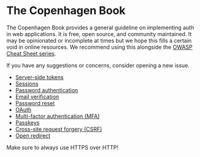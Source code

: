 # The Copenhagen Book

The Copenhagen Book provides a general guideline on implementing auth in web applications. It is free, open source, and community maintained. It may be opinionated or incomplete at times but we hope this fills a certain void in online resources. We recommend using this alongside the [OWASP Cheat Sheet series](https://cheatsheetseries.owasp.org/index.html).

If you have any suggestions or concerns, consider opening a new issue.

- [Server-side tokens](/server-side-tokens.md)
- [Sessions](/sessions.md)
- [Password authentication](/password-authentication.md)
- [Email verification](/email-verification.md)
- [Password reset](/password-reset.md)
- [OAuth](/oauth.md)
- [Multi-factor authentication (MFA)](/mfa.md)
- [Passkeys](/passkeys.md)
- [Cross-site request forgery (CSRF)](/csrf.md)
- [Open redirect](/open-redirect.md)

Make sure to always use HTTPS over HTTP!